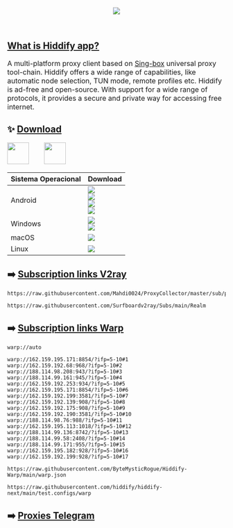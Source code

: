 

  
</div>
<br>

<p align="center"><img src="https://github.com/hiddify/hiddify-next/assets/125398461/d821cfe0-b4c4-441f-be4e-eb9209f59542" /></p>
<br>

<div align="center">

</div>

## [What is Hiddify app?](https://github.com/hiddify/hiddify-next/releases)

<p dir="ltr" style="font-size: 16px">A multi-platform proxy client based on <a href="https://github.com/SagerNet/sing-box">Sing-box</a> universal proxy tool-chain. Hiddify offers a wide range of capabilities, like automatic node selection, TUN mode, remote profiles etc. Hiddify is ad-free and open-source. With support for a wide range of protocols, it provides a secure and private way for accessing free internet.</p>

<div align=center>
</div>

## ✨ [Download](https://github.com/hiddify/hiddify-next/releases)
<a href="https://play.google.com/store/apps/details?id=app.hiddify.com"><img height=50px src="https://github.com/hiddify/hiddify-next/blob/main/docs/google-play-badge.png"></a>&nbsp;&nbsp;&nbsp;&nbsp;&nbsp;&nbsp;&nbsp;&nbsp;
<a href="https://apps.microsoft.com/detail/Hiddify/9pdfnl3qv2s5?mode=mini" target="_blank"><img height=50px src="https://github.com/hiddify/hiddify-next/assets/125398461/620750bb-4459-41b5-9f86-ba82119345b8" /></a>&nbsp;&nbsp;&nbsp;&nbsp;&nbsp;&nbsp;&nbsp;&nbsp;

<div align=left>
<table>
    <thead align=left>
        <tr>
            <th>Sistema Operacional</th>
            <th>Download</th>
        </tr>
    </thead>
    <tbody align=left>
        <tr>
        <td>Android</td><td>
            <a href="https://github.com/hiddify/hiddify-next/releases/latest/download/hiddify-android-universal.apk"><img src="https://img.shields.io/badge/APK-Universal-044d29.svg?logo=github"></a><br>
            <a href="https://github.com/hiddify/hiddify-next/releases/latest/download/hiddify-android-arm64.apk"><img src="https://img.shields.io/badge/APK-ARMv8-168039.svg?logo=github"></a><br>
            <a href="https://github.com/hiddify/hiddify-next/releases/latest/download/hiddify-android-arm7.apk"><img src="https://img.shields.io/badge/APK-ARMv7-45bf55.svg?logo=github"></a><br>
            <a href="https://github.com/hiddify/hiddify-next/releases/latest/download/hiddify-android-x86_64.apk"><img src="https://img.shields.io/badge/APK-x64-96ed89.svg?logo=github"></a>
        </td>
        </tr>
        <tr>
            <td>Windows</td>
            <td><a href="https://github.com/hiddify/hiddify-next/releases/latest/download/hiddify-windows-x64-setup.zip"><img src="https://img.shields.io/badge/Setup-x64-0078d7.svg?logo=github"></a><br>
            <a href="https://github.com/hiddify/hiddify-next/releases/latest/download/hiddify-windows-x64-portable.zip"><img src="https://img.shields.io/badge/Portable-x64-2d7d9a.svg?logo=github"></a>
        </td>
        </tr>
        <tr>
            <td>macOS</td>
            <td><a href="https://github.com/hiddify/hiddify-next/releases/latest/download/hiddify-macos-universal.zip"><img src="https://img.shields.io/badge/DMG-Universal-ea005e.svg?logo=github"></a></td>
        </tr>
        <tr>
            <td>Linux</td>
            <td><a href="https://github.com/hiddify/hiddify-next/releases/latest/download/hiddify-linux-x64.zip"><img src="https://img.shields.io/badge/AppImage-x64-f84e29.svg?logo=github"> </a></td>
        </tr>
    </tbody>
</table>


</div>


## ➡️ [Subscription links V2ray](https://app.yebekhe.link/)

```
https://raw.githubusercontent.com/Mahdi0024/ProxyCollector/master/sub/proxies.txt
```

```
https://raw.githubusercontent.com/Surfboardv2ray/Subs/main/Realm
```

## ➡️ [Subscription links  Warp](https://raw.githubusercontent.com/ByteMysticRogue/Hiddify-Warp/main/warp.json)

```
warp://auto
```

```
warp://162.159.195.171:8854/?ifp=5-10#1
warp://162.159.192.68:968/?ifp=5-10#2
warp://188.114.98.208:943/?ifp=5-10#3
warp://188.114.99.161:945/?ifp=5-10#4
warp://162.159.192.253:934/?ifp=5-10#5
warp://162.159.195.171:8854/?ifp=5-10#6
warp://162.159.192.199:3581/?ifp=5-10#7
warp://162.159.192.139:908/?ifp=5-10#8
warp://162.159.192.175:908/?ifp=5-10#9
warp://162.159.192.190:3581/?ifp=5-10#10
warp://188.114.98.76:988/?ifp=5-10#11
warp://162.159.195.113:1018/?ifp=5-10#12
warp://188.114.99.136:8742/?ifp=5-10#13
warp://188.114.99.58:2408/?ifp=5-10#14
warp://188.114.99.171:955/?ifp=5-10#15
warp://162.159.195.182:928/?ifp=5-10#16
warp://162.159.192.199:928/?ifp=5-10#17
```

```
https://raw.githubusercontent.com/ByteMysticRogue/Hiddify-Warp/main/warp.json
```


```
https://raw.githubusercontent.com/hiddify/hiddify-next/main/test.configs/warp
```


## ➡️ [Proxies Telegram](https://soroushmirzaei.github.io/telegram-proxies-collector/)

